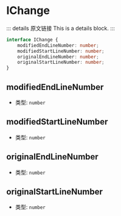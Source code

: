 # IChange

<backTop />
        
::: details 原文链接
This is a details block.
:::

```ts
interface IChange {
    modifiedEndLineNumber: number;
    modifiedStartLineNumber: number;
    originalEndLineNumber: number;
    originalStartLineNumber: number;
}
```

## modifiedEndLineNumber
- 类型: `number`


## modifiedStartLineNumber
- 类型: `number`


## originalEndLineNumber
- 类型: `number`


## originalStartLineNumber
- 类型: `number`

